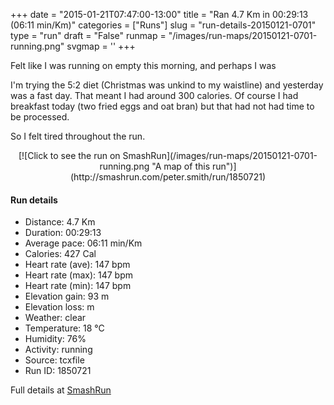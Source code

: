 +++
date = "2015-01-21T07:47:00-13:00"
title = "Ran 4.7 Km in 00:29:13 (06:11 min/Km)"
categories = ["Runs"]
slug = "run-details-20150121-0701"
type = "run"
draft = "False"
runmap = "/images/run-maps/20150121-0701-running.png"
svgmap = '<polyline points="84 12, 85 12, 85 9, 79 10, 68 12, 63 16, 53 16, 47 23, 47 24, 31 36, 18 47, 12 51, 0 56, 9 75, 14 85, 14 87, 15 90, 26 79, 50 70, 61 58, 69 63, 76 59, 89 56, 92 53, 94 46, 95 47, 96 40, 100 30, 92 27, 88 33">'
+++

Felt like I was running on empty this morning, and perhaps I was  

I'm trying the 5:2 diet (Christmas was unkind to my waistline) and yesterday was a fast day. That meant I had around 300 calories. Of course I had breakfast today (two fried eggs and oat bran) but that had not had time to be processed. 

So I felt tired throughout the run. 



<!--more-->

<center>
[![Click to see the run on SmashRun](/images/run-maps/20150121-0701-running.png "A map of this run")](http://smashrun.com/peter.smith/run/1850721)
</center>

#### Run details

* Distance: 4.7 Km
* Duration: 00:29:13
* Average pace: 06:11 min/Km
* Calories: 427 Cal
* Heart rate (ave): 147 bpm
* Heart rate (max): 147 bpm
* Heart rate (min): 147 bpm
* Elevation gain: 93 m
* Elevation loss:  m
* Weather: clear
* Temperature: 18 &deg;C
* Humidity: 76%
* Activity: running
* Source: tcxfile
* Run ID: 1850721

Full details at [SmashRun](http://smashrun.com/peter.smith/run/1850721)